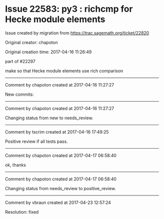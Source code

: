 # Issue 22583: py3 : richcmp for Hecke module elements

Issue created by migration from https://trac.sagemath.org/ticket/22820

Original creator: chapoton

Original creation time: 2017-04-16 11:26:49

part of #22297

make so that Hecke module elements use rich comparison


---

Comment by chapoton created at 2017-04-16 11:27:27

New commits:


---

Comment by chapoton created at 2017-04-16 11:27:27

Changing status from new to needs_review.


---

Comment by tscrim created at 2017-04-16 17:49:25

Positive review if all tests pass.


---

Comment by chapoton created at 2017-04-17 06:58:40

ok, thanks


---

Comment by chapoton created at 2017-04-17 06:58:40

Changing status from needs_review to positive_review.


---

Comment by vbraun created at 2017-04-23 12:57:24

Resolution: fixed
